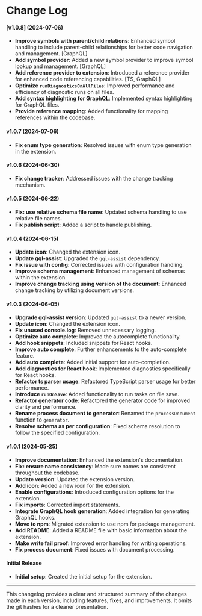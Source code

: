 # Change Log

#### [v1.0.8] (2024-07-06)

- **Improve symbols with parent/child relations**: Enhanced symbol handling to include parent-child
  relationships for better code navigation and management. [GraphQL]
- **Add symbol provider**: Added a new symbol provider to improve symbol lookup and management.
  [GraphQL]
- **Add reference provider to extension**: Introduced a reference provider for enhanced code
  referencing capabilities. [TS, GraphQL]
- **Optimize `runDiagnosticsOnAllFiles`**: Improved performance and efficiency of diagnostic runs on
  all files.
- **Add syntax highlighting for GraphQL**: Implemented syntax highlighting for GraphQL files.
- **Provide reference mapping**: Added functionality for mapping references within the codebase.

#### v1.0.7 (2024-07-06)

- **Fix enum type generation**: Resolved issues with enum type generation in the extension.

#### v1.0.6 (2024-06-30)

- **Fix change tracker**: Addressed issues with the change tracking mechanism.

#### v1.0.5 (2024-06-22)

- **Fix: use relative schema file name**: Updated schema handling to use relative file names.
- **Fix publish script**: Added a script to handle publishing.

#### v1.0.4 (2024-06-15)

- **Update icon**: Changed the extension icon.
- **Update gql-assist**: Upgraded the `gql-assist` dependency.
- **Fix issue with config**: Corrected issues with configuration handling.
- **Improve schema management**: Enhanced management of schemas within the extension.
- **Improve change tracking using version of the document**: Enhanced change tracking by utilizing
  document versions.

#### v1.0.3 (2024-06-05)

- **Upgrade gql-assist version**: Updated `gql-assist` to a newer version.
- **Update icon**: Changed the extension icon.
- **Fix unused console.log**: Removed unnecessary logging.
- **Optimize auto complete**: Improved the autocomplete functionality.
- **Add hook snippets**: Included snippets for React hooks.
- **Improve auto complete**: Further enhancements to the auto-complete feature.
- **Add auto complete**: Added initial support for auto-completion.
- **Add diagnostics for React hook**: Implemented diagnostics specifically for React hooks.
- **Refactor ts parser usage**: Refactored TypeScript parser usage for better performance.
- **Introduce `runOnSave`**: Added functionality to run tasks on file save.
- **Refactor generator code**: Refactored the generator code for improved clarity and performance.
- **Rename process document to generator**: Renamed the `processDocument` function to `generator`.
- **Resolve schema as per configuration**: Fixed schema resolution to follow the specified
  configuration.

#### v1.0.1 (2024-05-25)

- **Improve documentation**: Enhanced the extension's documentation.
- **Fix: ensure name consistency**: Made sure names are consistent throughout the codebase.
- **Update version**: Updated the extension version.
- **Add icon**: Added a new icon for the extension.
- **Enable configurations**: Introduced configuration options for the extension.
- **Fix imports**: Corrected import statements.
- **Integrate GraphQL hook generation**: Added integration for generating GraphQL hooks.
- **Move to npm**: Migrated extension to use npm for package management.
- **Add README**: Added a README file with basic information about the extension.
- **Make write fail proof**: Improved error handling for writing operations.
- **Fix process document**: Fixed issues with document processing.

#### Initial Release

- **Initial setup**: Created the initial setup for the extension.

---

This changelog provides a clear and structured summary of the changes made in each version,
including features, fixes, and improvements. It omits the git hashes for a cleaner presentation.
